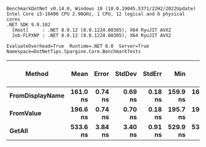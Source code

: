 ```

BenchmarkDotNet v0.14.0, Windows 10 (10.0.19045.5371/22H2/2022Update)
Intel Core i5-10400 CPU 2.90GHz, 1 CPU, 12 logical and 6 physical cores
.NET SDK 9.0.102
  [Host]     : .NET 8.0.12 (8.0.1224.60305), X64 RyuJIT AVX2
  Job-FLPXNP : .NET 8.0.12 (8.0.1224.60305), X64 RyuJIT AVX2

EvaluateOverhead=True  Runtime=.NET 8.0  Server=True  
Namespace=DotNetTips.Spargine.Core.BenchmarkTests  

```
| Method          | Mean     | Error   | StdDev  | StdErr  | Min      | Q1       | Median   | Q3       | Max      | Op/s        | CI99.9% Margin | Iterations | Kurtosis | MValue | Skewness | Rank | LogicalGroup | Baseline | Gen0   | Code Size | Exceptions | Completed Work Items | Lock Contentions | Allocated |
|---------------- |---------:|--------:|--------:|--------:|---------:|---------:|---------:|---------:|---------:|------------:|---------------:|-----------:|---------:|-------:|---------:|-----:|------------- |--------- |-------:|----------:|-----------:|---------------------:|-----------------:|----------:|
| **FromDisplayName** | **161.0 ns** | **0.74 ns** | **0.69 ns** | **0.18 ns** | **159.9 ns** | **160.6 ns** | **160.8 ns** | **161.5 ns** | **162.2 ns** | **6,211,794.2** |       **7.410 ns** |      **15.00** |    **1.770** |  **2.000** |   **0.2162** |    **1** | *****            | **No**       | **0.0024** |     **432 B** |          **-** |                    **-** |                **-** |     **232 B** |
| **FromValue**       | **196.6 ns** | **0.74 ns** | **0.70 ns** | **0.18 ns** | **195.7 ns** | **196.1 ns** | **196.3 ns** | **196.9 ns** | **197.9 ns** | **5,086,524.1** |       **7.410 ns** |      **15.00** |    **1.980** |  **2.000** |   **0.6386** |    **2** | *****            | **No**       | **0.0024** |     **367 B** |          **-** |                    **-** |                **-** |     **232 B** |
| **GetAll**          | **533.6 ns** | **3.84 ns** | **3.40 ns** | **0.91 ns** | **529.9 ns** | **530.7 ns** | **533.0 ns** | **534.8 ns** | **541.7 ns** | **1,874,090.5** |       **6.545 ns** |      **14.00** |    **2.968** |  **2.000** |   **0.9036** |    **3** | *****            | **No**       | **0.0048** |   **3,407 B** |          **-** |                    **-** |                **-** |     **472 B** |
